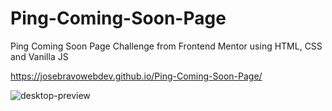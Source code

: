 # Ping-Coming-Soon-Page
Ping Coming Soon Page Challenge from Frontend Mentor using HTML, CSS and Vanilla JS

https://josebravowebdev.github.io/Ping-Coming-Soon-Page/

![desktop-preview](https://github.com/JoseBravoWebDev/Ping-Coming-Soon-Page/assets/94638342/f87d2fa4-e064-4d6b-878c-b9d6a5cd6207)
